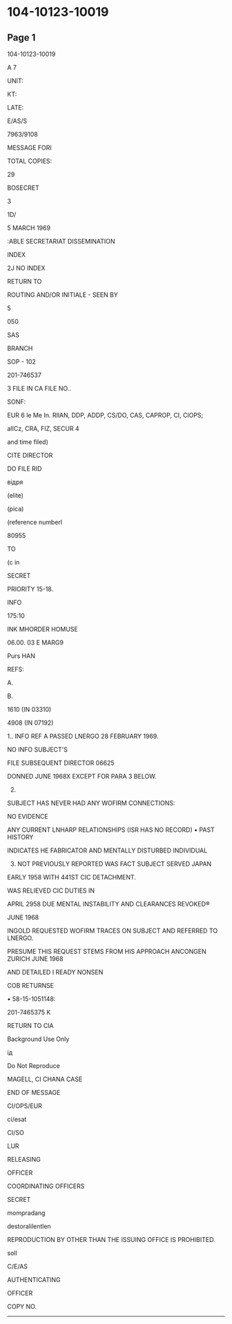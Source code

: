 # 104-10123-10019

## Page 1

104-10123-10019

A 7

UNIT:

КТ:

LATE:

E/AS/S

7963/9108

MESSAGE FORI

TOTAL COPIES:

29

BOSECRET

3

1D/

5 MARCH 1969

:ABLE SECRETARIAT DISSEMINATION

INDEX

2J NO INDEX

RETURN TO

ROUTING AND/OR INITIALE - SEEN BY

5

050

SAS

BRANCH

SOP - 102

201-746537

3 FILE IN CA FILE NO..

SONF:

EUR 6 le Me In. RIlAN, DDP, ADDP, CS/DO, CAS, CAPROP, CI, ClOPS;

alICz, CRA, FIZ, SECUR 4

and time filed)

CITE DIRECTOR

DO FILE RID

відря

(elite)

(pica)

(reference numberl

80955

TO

(c in

SECRET

PRIORITY 15-18.

INFO

175:10

INK MHORDER HOMUSE

06.00. 03 E MARG9

Purs HAN

REFS:

A.

B.

1610 (IN 03310)

4908 (IN 07192)

1.. INFO REF A PASSED LNERGO 28 FEBRUARY 1969.

NO INFO SUBJECT'S

FILE SUBSEQUENT DIRECTOR 06625

DONNED JUNE 1968X EXCEPT FOR PARA 3 BELOW.

2.

SUBJECT HAS NEVER HAD ANY WOFIRM CONNECTIONS:

NO EVIDENCE

ANY CURRENT LNHARP RELATIONSHIPS (ISR HAS NO RECORD) • PAST HISTORY

INDICATES HE FABRICATOR AND MENTALLY DISTURBED INDIVIDUAL

3. NOT PREVIOUSLY REPORTED WAS FACT SUBJECT SERVED JAPAN

EARLY 1958 WITH 441ST CIC DETACHMENT.

WAS RELIEVED CIC DUTIES IN

APRIL 2958 DUE MENTAL INSTABILITY AND CLEARANCES REVOKED®

JUNE 1968

INGOLD REQUESTED WOFIRM TRACES ON SUBJECT AND REFERRED TO LNERGO.

PRESUME THIS REQUEST STEMS FROM HIS APPROACH ANCONGEN ZURICH JUNE 1968

AND DETAILED I READY NONSEN

COB RETURNSE

• 58-15-1051148:

201-7465375 K

RETURN TO CIA

Background Use Only

ід

Do Not Reproduce

MAGELL, CI CHANA CASE

END OF MESSAGE

CI/OPS/EUR

ci/esat

CI/SO

LUR

RELEASING

OFFICER

COORDINATING OFFICERS

SECRET

mompradang

destoralilentlen

REPRODUCTION BY OTHER THAN THE ISSUING OFFICE IS PROHIBITED.

soll

C/E/AS

AUTHENTICATING

OFFICER

COPY NO.

---

